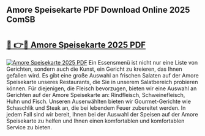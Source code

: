 ## Amore Speisekarte PDF Download Online 2025 ComSB

# <h2><a href="http://gc6s9eo.nevu.top/?p=Amore+Speisekarte">🔗 👉🔴 Amore Speisekarte 2025 PDF</a></h2>

[![Amore Speisekarte 2025 PDF](https://i.imgur.com/dBaPXMq.png)](http://gc6s9eo.nevu.top/?p=Amore+Speisekarte)
Ein Essensmenü ist nicht nur eine Liste von Gerichten, sondern auch die Kunst, ein Gericht zu kreieren, das Ihnen gefallen wird. Es gibt eine große Auswahl an frischen Salaten auf der Amore Speisekarte unseres Restaurants, die Sie in unserem Salatbereich probieren können. Für diejenigen, die Fleisch bevorzugen, bieten wir eine Auswahl an Gerichten auf der Amore Speisekarte an: Rindfleisch, Schweinefleisch, Huhn und Fisch. Unseren Auserwählten bieten wir Gourmet-Gerichte wie Schaschlik und Steak an, die bei lebendem Feuer zubereitet werden. In jedem Fall sind wir bereit, Ihnen bei der Auswahl der Speisen auf der Amore Speisekarte zu helfen und Ihnen einen komfortablen und komfortablen Service zu bieten.
